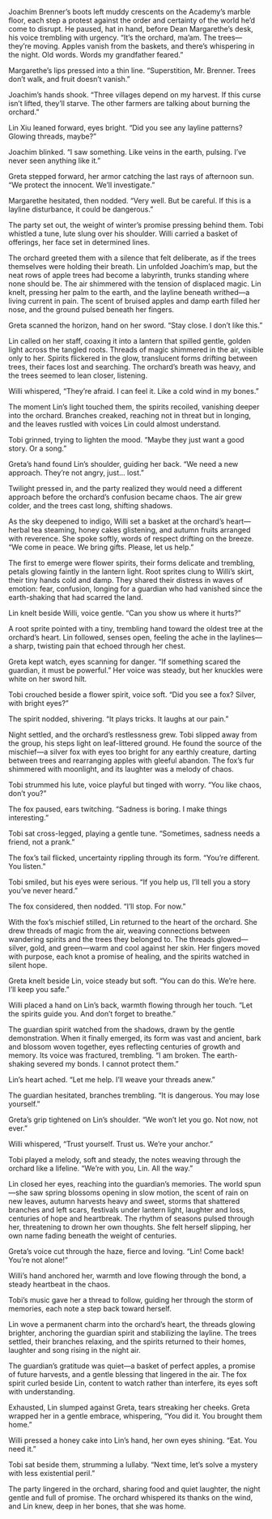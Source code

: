 Joachim Brenner’s boots left muddy crescents on the Academy’s marble floor, each step a protest against the order and certainty of the world he’d come to disrupt. He paused, hat in hand, before Dean Margarethe’s desk, his voice trembling with urgency. “It’s the orchard, ma’am. The trees—they’re moving. Apples vanish from the baskets, and there’s whispering in the night. Old words. Words my grandfather feared.”

Margarethe’s lips pressed into a thin line. “Superstition, Mr. Brenner. Trees don’t walk, and fruit doesn’t vanish.”

Joachim’s hands shook. “Three villages depend on my harvest. If this curse isn’t lifted, they’ll starve. The other farmers are talking about burning the orchard.”

Lin Xiu leaned forward, eyes bright. “Did you see any layline patterns? Glowing threads, maybe?”

Joachim blinked. “I saw something. Like veins in the earth, pulsing. I’ve never seen anything like it.”

Greta stepped forward, her armor catching the last rays of afternoon sun. “We protect the innocent. We’ll investigate.”

Margarethe hesitated, then nodded. “Very well. But be careful. If this is a layline disturbance, it could be dangerous.”

The party set out, the weight of winter’s promise pressing behind them. Tobi whistled a tune, lute slung over his shoulder. Willi carried a basket of offerings, her face set in determined lines.

The orchard greeted them with a silence that felt deliberate, as if the trees themselves were holding their breath. Lin unfolded Joachim’s map, but the neat rows of apple trees had become a labyrinth, trunks standing where none should be. The air shimmered with the tension of displaced magic. Lin knelt, pressing her palm to the earth, and the layline beneath writhed—a living current in pain. The scent of bruised apples and damp earth filled her nose, and the ground pulsed beneath her fingers.

Greta scanned the horizon, hand on her sword. “Stay close. I don’t like this.”

Lin called on her staff, coaxing it into a lantern that spilled gentle, golden light across the tangled roots. Threads of magic shimmered in the air, visible only to her. Spirits flickered in the glow, translucent forms drifting between trees, their faces lost and searching. The orchard’s breath was heavy, and the trees seemed to lean closer, listening.

Willi whispered, “They’re afraid. I can feel it. Like a cold wind in my bones.”

The moment Lin’s light touched them, the spirits recoiled, vanishing deeper into the orchard. Branches creaked, reaching not in threat but in longing, and the leaves rustled with voices Lin could almost understand.

Tobi grinned, trying to lighten the mood. “Maybe they just want a good story. Or a song.”

Greta’s hand found Lin’s shoulder, guiding her back. “We need a new approach. They’re not angry, just… lost.”

Twilight pressed in, and the party realized they would need a different approach before the orchard’s confusion became chaos. The air grew colder, and the trees cast long, shifting shadows.

As the sky deepened to indigo, Willi set a basket at the orchard’s heart—herbal tea steaming, honey cakes glistening, and autumn fruits arranged with reverence. She spoke softly, words of respect drifting on the breeze. “We come in peace. We bring gifts. Please, let us help.”

The first to emerge were flower spirits, their forms delicate and trembling, petals glowing faintly in the lantern light. Root sprites clung to Willi’s skirt, their tiny hands cold and damp. They shared their distress in waves of emotion: fear, confusion, longing for a guardian who had vanished since the earth-shaking that had scarred the land.

Lin knelt beside Willi, voice gentle. “Can you show us where it hurts?”

A root sprite pointed with a tiny, trembling hand toward the oldest tree at the orchard’s heart. Lin followed, senses open, feeling the ache in the laylines—a sharp, twisting pain that echoed through her chest.

Greta kept watch, eyes scanning for danger. “If something scared the guardian, it must be powerful.” Her voice was steady, but her knuckles were white on her sword hilt.

Tobi crouched beside a flower spirit, voice soft. “Did you see a fox? Silver, with bright eyes?”

The spirit nodded, shivering. “It plays tricks. It laughs at our pain.”

Night settled, and the orchard’s restlessness grew. Tobi slipped away from the group, his steps light on leaf-littered ground. He found the source of the mischief—a silver fox with eyes too bright for any earthly creature, darting between trees and rearranging apples with gleeful abandon. The fox’s fur shimmered with moonlight, and its laughter was a melody of chaos.

Tobi strummed his lute, voice playful but tinged with worry. “You like chaos, don’t you?”

The fox paused, ears twitching. “Sadness is boring. I make things interesting.”

Tobi sat cross-legged, playing a gentle tune. “Sometimes, sadness needs a friend, not a prank.”

The fox’s tail flicked, uncertainty rippling through its form. “You’re different. You listen.”

Tobi smiled, but his eyes were serious. “If you help us, I’ll tell you a story you’ve never heard.”

The fox considered, then nodded. “I’ll stop. For now.”

With the fox’s mischief stilled, Lin returned to the heart of the orchard. She drew threads of magic from the air, weaving connections between wandering spirits and the trees they belonged to. The threads glowed—silver, gold, and green—warm and cool against her skin. Her fingers moved with purpose, each knot a promise of healing, and the spirits watched in silent hope.

Greta knelt beside Lin, voice steady but soft. “You can do this. We’re here. I’ll keep you safe.”

Willi placed a hand on Lin’s back, warmth flowing through her touch. “Let the spirits guide you. And don’t forget to breathe.”

The guardian spirit watched from the shadows, drawn by the gentle demonstration. When it finally emerged, its form was vast and ancient, bark and blossom woven together, eyes reflecting centuries of growth and memory. Its voice was fractured, trembling. “I am broken. The earth-shaking severed my bonds. I cannot protect them.”

Lin’s heart ached. “Let me help. I’ll weave your threads anew.”

The guardian hesitated, branches trembling. “It is dangerous. You may lose yourself.”

Greta’s grip tightened on Lin’s shoulder. “We won’t let you go. Not now, not ever.”

Willi whispered, “Trust yourself. Trust us. We’re your anchor.”

Tobi played a melody, soft and steady, the notes weaving through the orchard like a lifeline. “We’re with you, Lin. All the way.”

Lin closed her eyes, reaching into the guardian’s memories. The world spun—she saw spring blossoms opening in slow motion, the scent of rain on new leaves, autumn harvests heavy and sweet, storms that shattered branches and left scars, festivals under lantern light, laughter and loss, centuries of hope and heartbreak. The rhythm of seasons pulsed through her, threatening to drown her own thoughts. She felt herself slipping, her own name fading beneath the weight of centuries.

Greta’s voice cut through the haze, fierce and loving. “Lin! Come back! You’re not alone!”

Willi’s hand anchored her, warmth and love flowing through the bond, a steady heartbeat in the chaos.

Tobi’s music gave her a thread to follow, guiding her through the storm of memories, each note a step back toward herself.

Lin wove a permanent charm into the orchard’s heart, the threads glowing brighter, anchoring the guardian spirit and stabilizing the layline. The trees settled, their branches relaxing, and the spirits returned to their homes, laughter and song rising in the night air.

The guardian’s gratitude was quiet—a basket of perfect apples, a promise of future harvests, and a gentle blessing that lingered in the air. The fox spirit curled beside Lin, content to watch rather than interfere, its eyes soft with understanding.

Exhausted, Lin slumped against Greta, tears streaking her cheeks. Greta wrapped her in a gentle embrace, whispering, “You did it. You brought them home.”

Willi pressed a honey cake into Lin’s hand, her own eyes shining. “Eat. You need it.”

Tobi sat beside them, strumming a lullaby. “Next time, let’s solve a mystery with less existential peril.”

The party lingered in the orchard, sharing food and quiet laughter, the night gentle and full of promise. The orchard whispered its thanks on the wind, and Lin knew, deep in her bones, that she was home.
